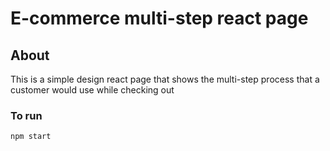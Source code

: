 # E-commerce multi-step react page

## About

This is a simple design react page that shows the multi-step process that a customer would use while checking out

### To run

`npm start`
